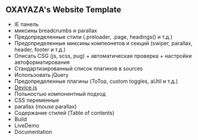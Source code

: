 ## OXAYAZA's Website Template

- IE панель
- миксины breadcrumbs и parallax
- Предопределенные стили (.preloader, .page, headings() и т.д.)
- Предопределенные миксины компеонетов и секций (swiper, parallax, header, footer и т.д.)
- Описать CSG (js, scss, pug) + автоматическая проверка + настройки автоформатирования
- Стандартизированный список плагинов в sources
- Использовать jQuery
- Предопределенные плагины (ToTop, custom toggles, aUtil и т.д.)
- [Device.js](https://github.com/matthewhudson/device.js)
- Польностью компонентный подход
- CSS переменные
- parallax (mouse parallax)
- Содержание стилей (Table of contents)
- Build
- LiveDemo
- Documentation
